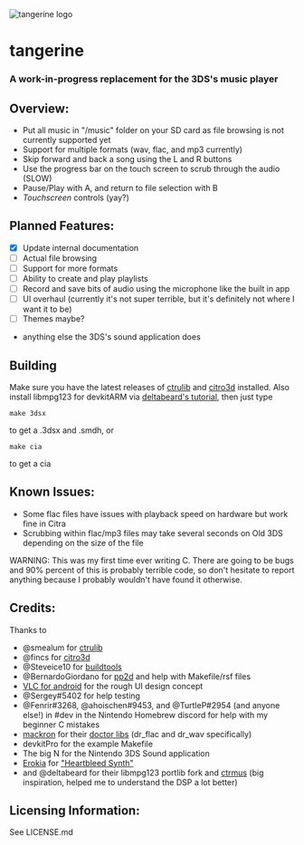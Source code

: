 <img src="https://github.com/tesnos/tangerine/raw/master/meta/logo.png" alt="tangerine logo">

# tangerine
### A work-in-progress replacement for the 3DS's music player


## Overview:
- Put all music in "/music" folder on your SD card as file browsing is not currently supported yet
- Support for multiple formats (wav, flac, and mp3 currently)
- Skip forward and back a song using the L and R buttons
- Use the progress bar on the touch screen to scrub through the audio (SLOW)
- Pause/Play with A, and return to file selection with B
- *Touchscreen* controls (yay?)


## Planned Features:
- [x] Update internal documentation
- [ ] Actual file browsing
- [ ] Support for more formats
- [ ] Ability to create and play playlists
- [ ] Record and save bits of audio using the microphone like the built in app
- [ ] UI overhaul (currently it's not super terrible, but it's definitely not where I want it to be)
- [ ] Themes maybe?
+ anything else the 3DS's sound application does

## Building
Make sure you have the latest releases of [ctrulib](https://github.com/smealum/ctrulib/releases) and [citro3d](https://github.com/fincs/citro3d/releases) installed.  Also install libmpg123 for devkitARM via
[deltabeard's tutorial](https://github.com/deltabeard/3ds_portlibs), then just type
```
make 3dsx
```
to get a .3dsx and .smdh, or
```
make cia
```
to get a cia


## Known Issues:
- Some flac files have issues with playback speed on hardware but work fine in Citra
- Scrubbing within flac/mp3 files may take several seconds on Old 3DS depending on the size of the file

WARNING: This was my first time ever writing C. There are going to be bugs and 90% percent of this is probably terrible code, so don't hesitate to report anything because I probably wouldn't have found it otherwise.



## Credits:
Thanks to
- @smealum for [ctrulib](https://github.com/smealum/ctrulib)
- @fincs for [citro3d](https://github.com/fincs/citro3d)
- @Steveice10 for [buildtools](https://github.com/Steveice10/buildtools)
- @BernardoGiordano for [pp2d](https://github.com/BernardoGiordano/Checkpoint/tree/master/source/pp2d) and help with Makefile/rsf files
- [VLC for android](https://www.videolan.org/vlc/download-android.html) for the rough UI design concept
- @Sergey#5402 for help testing
- @Fenrir#3268, @ahoischen#9453, and @TurtleP#2954 (and anyone else!) in #dev in the Nintendo Homebrew discord for help with my beginner C mistakes
- [mackron](https://mackron.github.io/) for their [doctor libs](https://github.com/mackron/dr_libs) (dr_flac and dr_wav specifically)
- devkitPro for the example Makefile
- The big N for the Nintendo 3DS Sound application
- [Erokia](https://freesound.org/people/Erokia) for ["Heartbleed Synth"](https://freesound.org/people/Erokia/sounds/414770/)
- and @deltabeard for their libmpg123 portlib fork and [ctrmus](https://github.com/deltabeard/ctrmus) (big inspiration, helped me to understand the DSP a lot better)



## Licensing Information:
See LICENSE.md